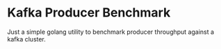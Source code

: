 # Kafka Producer Benchmark

Just a simple golang utility to benchmark producer throughput against a kafka cluster.
